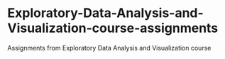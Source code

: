 # Exploratory-Data-Analysis-and-Visualization-course-assignments
Assignments from Exploratory Data Analysis and Visualization course
